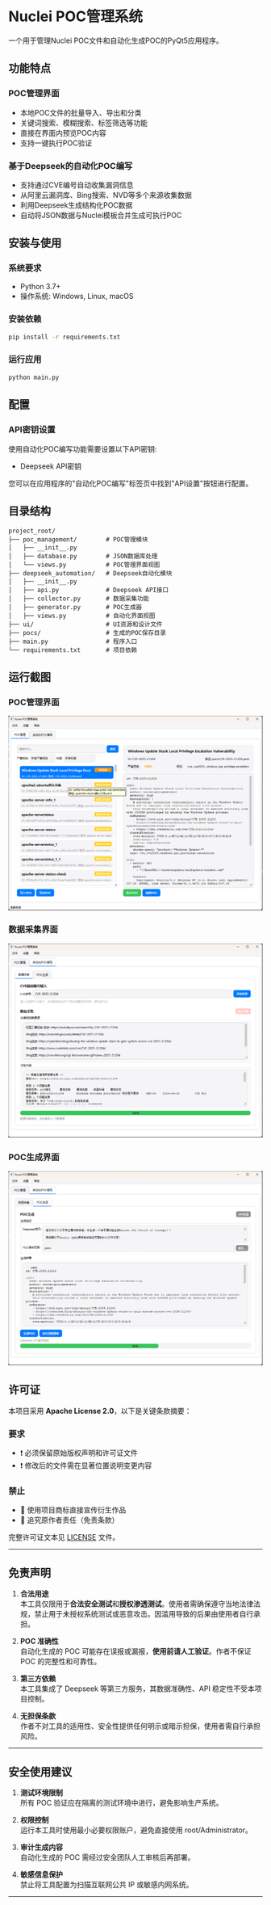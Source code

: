 # Nuclei POC管理系统

一个用于管理Nuclei POC文件和自动化生成POC的PyQt5应用程序。

## 功能特点

### POC管理界面
- 本地POC文件的批量导入、导出和分类
- 关键词搜索、模糊搜索、标签筛选等功能
- 直接在界面内预览POC内容
- 支持一键执行POC验证

### 基于Deepseek的自动化POC编写
- 支持通过CVE编号自动收集漏洞信息
- 从阿里云漏洞库、Bing搜索、NVD等多个来源收集数据
- 利用Deepseek生成结构化POC数据
- 自动将JSON数据与Nuclei模板合并生成可执行POC

## 安装与使用

### 系统要求
- Python 3.7+
- 操作系统: Windows, Linux, macOS

### 安装依赖
```bash
pip install -r requirements.txt
```

### 运行应用
```bash
python main.py
```

## 配置

### API密钥设置
使用自动化POC编写功能需要设置以下API密钥:
- Deepseek API密钥


您可以在应用程序的"自动化POC编写"标签页中找到"API设置"按钮进行配置。

## 目录结构
```
project_root/
├── poc_management/        # POC管理模块
│   ├── __init__.py
│   ├── database.py        # JSON数据库处理
│   └── views.py           # POC管理界面视图
├── deepseek_automation/   # Deepseek自动化模块
│   ├── __init__.py
│   ├── api.py             # Deepseek API接口
│   ├── collector.py       # 数据采集功能
│   ├── generator.py       # POC生成器
│   ├── views.py           # 自动化界面视图
├── ui/                    # UI资源和设计文件
├── pocs/                  # 生成的POC保存目录
├── main.py                # 程序入口
└── requirements.txt       # 项目依赖
```


## 运行截图

### POC管理界面
![POC管理界面](./docs/images/poc_management.png)

### 数据采集界面
![数据采集界面](./docs/images/data_collection.png)

### POC生成界面
![POC生成界面](./docs/images/poc_generation.png) 


## 许可证

本项目采用 **Apache License 2.0**，以下是关键条款摘要：


### 要求
- ❗ 必须保留原始版权声明和许可证文件  
- ❗ 修改后的文件需在显著位置说明变更内容  

### 禁止
- 🚫 使用项目商标直接宣传衍生作品  
- 🚫 追究原作者责任（免责条款）  

完整许可证文本见 [LICENSE](LICENSE) 文件。

---

## 免责声明

1. **合法用途**  
   本工具仅限用于**合法安全测试**和**授权渗透测试**。使用者需确保遵守当地法律法规，禁止用于未授权系统测试或恶意攻击。因滥用导致的后果由使用者自行承担。

2. **POC 准确性**  
   自动化生成的 POC 可能存在误报或漏报，**使用前请人工验证**。作者不保证 POC 的完整性和可靠性。

3. **第三方依赖**  
   本工具集成了 Deepseek 等第三方服务，其数据准确性、API 稳定性不受本项目控制。

4. **无担保条款**  
   作者不对工具的适用性、安全性提供任何明示或暗示担保，使用者需自行承担风险。

---

## 安全使用建议

1. **测试环境限制**  
   所有 POC 验证应在隔离的测试环境中进行，避免影响生产系统。

2. **权限控制**  
   运行本工具时使用最小必要权限账户，避免直接使用 root/Administrator。

3. **审计生成内容**  
   自动化生成的 POC 需经过安全团队人工审核后再部署。

4. **敏感信息保护**  
   禁止将工具配置为扫描互联网公共 IP 或敏感内网系统。

---
